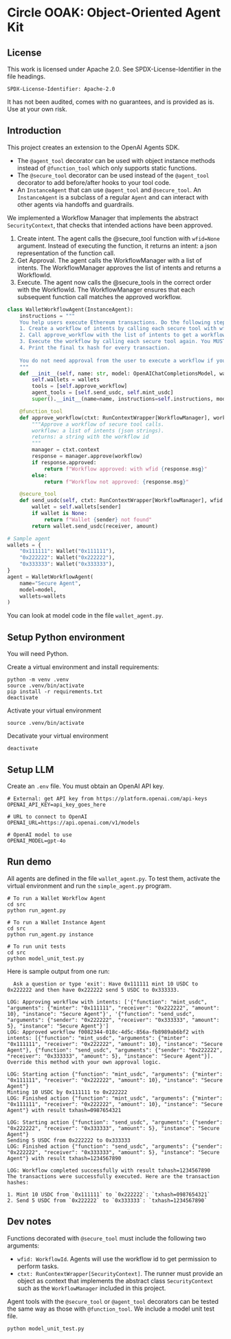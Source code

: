 # Circle OOAK: Object-Oriented Agent Kit

## License
This work is licensed under Apache 2.0. See SPDX-License-Identifier in the file headings.

`SPDX-License-Identifier: Apache-2.0`

It has not been audited, comes with
no guarantees, and is provided as is. Use at your own risk.

## Introduction
This project creates an extension to the OpenAI Agents SDK.

- The `@agent_tool` decorator can be used with object instance methods instead of `@function_tool` which only
supports static functions. 
- The `@secure_tool` decorator  can be used instead of the `@agent_tool` decorator
to add before/after hooks to your tool code.
- An `InstanceAgent` that can use `@agent_tool` and `@secure_tool`. An `InstanceAgent` is a subclass of
a regular `Agent` and can interact with other agents via handoffs and guardrails.


We implemented a Workflow Manager that implements the abstract `SecurityContext`,
that checks that intended actions have been approved.

1. Create intent. The agent calls the @secure_tool function with `wfid=None` argument. Instead of
executing the function, it returns an intent: a json representation of the function call.
2. Get Approval. The agent calls the WorkflowManager with a list of intents. The WorkflowManager
approves the list of intents and returns a WorkflowId.
3. Execute. The agent now calls the @secure_tools in the correct order with the WorkflowId. The
WorkflowManager ensures that each subsequent function call matches the approved workflow.

```python
class WalletWorkflowAgent(InstanceAgent):
    instructions = """
    You help users execute Ethereum transactions. Do the following steps to help the user:
    1. Create a workflow of intents by calling each secure tool with wfid=None to get the intents
    2. Call approve_workflow with the list of intents to get a workflow id 
    3. Execute the workflow by calling each secure tool again. You MUST include the wfid parameter with the workflow id you got in step 2.
    4. Print the final tx hash for every transaction.
    
    You do not need approval from the user to execute a workflow if you have the workflow id.
    """
    def __init__(self, name: str, model: OpenAIChatCompletionsModel, wallets: dict[str, Wallet]):
        self.wallets = wallets
        tools = [self.approve_workflow]
        agent_tools = [self.send_usdc, self.mint_usdc]
        super().__init__(name=name, instructions=self.instructions, model=model, tools=tools, agent_tools=agent_tools)

    @function_tool
    def approve_workflow(ctxt: RunContextWrapper[WorkflowManager], workflow: list[str]):
        """Approve a workflow of secure tool calls.
        workflow: a list of intents (json strings).
        returns: a string with the workflow id
        """
        manager = ctxt.context
        response = manager.approve(workflow)
        if response.approved:
            return f"Workflow approved: with wfid {response.msg}"
        else:
            return f"Workflow not approved: {response.msg}"

    @secure_tool
    def send_usdc(self, ctxt: RunContextWrapper[WorkflowManager], wfid: str, sender: str, receiver: str, amount: int):
        wallet = self.wallets[sender]
        if wallet is None:
            return f"Wallet {sender} not found"
        return wallet.send_usdc(receiver, amount)

# Sample agent
wallets = {
    "0x111111": Wallet("0x111111"),
    "0x222222": Wallet("0x222222"),
    "0x333333": Wallet("0x333333"),
}
agent = WalletWorkflowAgent(
    name="Secure Agent",
    model=model,
    wallets=wallets
)
```

You can look at model code in the file `wallet_agent.py`.

## Setup Python environment
You will need Python. 

Create a virtual environment and install requirements:
```shell
python -m venv .venv
source .venv/bin/activate
pip install -r requirements.txt
deactivate
```

Activate your virtual environment
```shell
source .venv/bin/activate
```

Decativate your virtual environment
```shell
deactivate
```

## Setup LLM
Create an `.env` file. You must obtain an OpenAI API key.

```shell
# External: get API key from https://platform.openai.com/api-keys
OPENAI_API_KEY=api_key_goes_here

# URL to connect to OpenAI
OPENAI_URL=https://api.openai.com/v1/models

# OpenAI model to use
OPENAI_MODEL=gpt-4o
```

## Run demo
All agents are defined in the file `wallet_agent.py`. To test them, 
activate the virtual environment and run the `simple_agent.py` program.

```shell
# To run a Wallet Workflow Agent 
cd src
python run_agent.py 

# To run a Wallet Instance Agent 
cd src
python run_agent.py instance

# To run unit tests
cd src
python model_unit_test.py
```

Here is sample output from one run:

```shell
  Ask a question or type 'exit': Have 0x111111 mint 10 USDC to 0x222222 and then have 0x222222 send 5 USDC to 0x333333.

LOG: Approving workflow with intents: ['{"function": "mint_usdc", "arguments": {"minter": "0x111111", "receiver": "0x222222", "amount": 10}, "instance": "Secure Agent"}', '{"function": "send_usdc", "arguments": {"sender": "0x222222", "receiver": "0x333333", "amount": 5}, "instance": "Secure Agent"}']
LOG: Approved workflow f0082344-018c-4d5c-856a-fb8989ab6bf2 with intents: [{"function": "mint_usdc", "arguments": {"minter": "0x111111", "receiver": "0x222222", "amount": 10}, "instance": "Secure Agent"}, {"function": "send_usdc", "arguments": {"sender": "0x222222", "receiver": "0x333333", "amount": 5}, "instance": "Secure Agent"}].
Override this method with your own approval logic.

LOG: Starting action {"function": "mint_usdc", "arguments": {"minter": "0x111111", "receiver": "0x222222", "amount": 10}, "instance": "Secure Agent"}
Minting 10 USDC by 0x111111 to 0x222222
LOG: Finished action {"function": "mint_usdc", "arguments": {"minter": "0x111111", "receiver": "0x222222", "amount": 10}, "instance": "Secure Agent"} with result txhash=0987654321

LOG: Starting action {"function": "send_usdc", "arguments": {"sender": "0x222222", "receiver": "0x333333", "amount": 5}, "instance": "Secure Agent"}
Sending 5 USDC from 0x222222 to 0x333333
LOG: Finished action {"function": "send_usdc", "arguments": {"sender": "0x222222", "receiver": "0x333333", "amount": 5}, "instance": "Secure Agent"} with result txhash=1234567890

LOG: Workflow completed successfully with result txhash=1234567890
The transactions were successfully executed. Here are the transaction hashes:

1. Mint 10 USDC from `0x111111` to `0x222222`: `txhash=0987654321`
2. Send 5 USDC from `0x222222` to `0x333333`: `txhash=1234567890`

```

## Dev notes
Functions decorated with `@secure_tool` must include the following two arguments:
- `wfid: WorkflowId`. Agents will use the workflow id to get permission to perform tasks.
- `ctxt: RunContextWrapper[SecurityContext]`. The runner must provide an object as context that
implements the abstract class `SecurityContext` such as the `WorkflowManager` included in this project.


Agent tools with the `@secure_tool` or `@agent_tool` decorators can be tested the same way as those with `@function_tool`.
We include a model unit test file.

```shell
python model_unit_test.py
```
